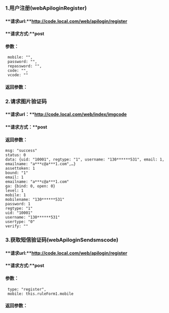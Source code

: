 ### 1.用户注册(webApiloginRegister)
#### **请求url:**http://code.local.com/web/apilogin/register
#### **请求方式:**post
#### **参数：**
     mobile: "",
     password: "",
     repassword: "",
     code: "",
     vcode: ""

#### **返回参数：**

### 2.请求图片验证码
#### **请求url：**http://code.local.com/web/index/imgcode
#### **请求方式：**post
#### **返回参数：**
    msg: "success"
    status: 0
    data: {uid: "10001", regtype: "1", username: "130******531", email: 1, emailname: "a***c@a***1.com",…}
    assettoken: 1
    bound: "1"
    email: 1
    emailname: "a***c@a***1.com"
    ga: {bind: 0, open: 0}
    level: 1
    mobile: 1
    mobilename: "130******531"
    password: 1
    regtype: "1"
    uid: "10001"
    username: "130******531"
    usertype: "0"
    verify: ""

### 3.获取短信验证码(webApiloginSendsmscode)
#### **请求url:**http://code.local.com/web/apilogin/register
#### **请求方式:**post
#### **参数：**
     type: "register",
     mobile: this.ruleForm1.mobile

#### **返回参数：**
    